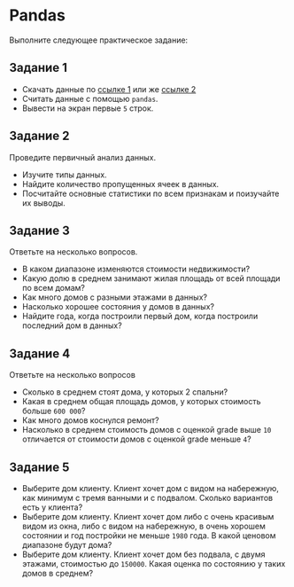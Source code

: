 # Pandas

Выполните следующее практическое задание:

## Задание 1
- Скачать данные по [ссылке 1](https://www.kaggle.com/datasets/esratmaria/house-price-dataset-with-other-information) или же [ссылке 2](https://github.com/BosenkoTM/DAT/blob/main/datasets/archive_pandas.zip)
- Считать данные с помощью `pandas`.
- Вывести на экран первые `5` строк.
## Задание 2
Проведите первичный анализ данных.
- Изучите типы данных.
- Найдите количество пропущенных ячеек в данных.
- Посчитайте основные статистики по всем признакам и поизучайте их выводы.
## Задание 3
Ответьте на несколько вопросов.
- В каком диапазоне изменяются стоимости недвижимости?
- Какую долю в среднем занимают жилая площадь от всей площади по всем домам?
- Как много домов с разными этажами в данных?
- Насколько хорошее состояния у домов в данных?
- Найдите года, когда построили первый дом, когда построили последний дом в данных?
## Задание 4
Ответьте на несколько вопросов
- Сколько в среднем стоят дома, у которых 2 спальни?
- Какая в среднем общая площадь домов, у которых стоимость больше `600 000`?
- Как много домов коснулся ремонт?
- Насколько в среднем стоимость домов с оценкой grade выше `10` отличается от стоимости домов с оценкой grade меньше `4`?
## Задание 5
- Выберите дом клиенту. Клиент хочет дом с видом на набережную, как минимум с тремя ванными и с подвалом. Сколько вариантов есть у клиента?
- Выберите дом клиенту. Клиент хочет дом либо с очень красивым видом из окна, либо с видом на набережную, в очень хорошем состоянии и год постройки не меньше `1980` года. В какой ценовом диапазоне будут дома?
- Выберите дом клиенту. Клиент хочет дом без подвала, с двумя этажами, стоимостью до `150000`. Какая оценка по состоянию у таких домов в среднем?
